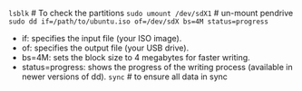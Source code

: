 `lsblk`   # To check the partitions
`sudo umount /dev/sdX1`   # un-mount pendrive
`sudo dd if=/path/to/ubuntu.iso of=/dev/sdX bs=4M status=progress`
- if: specifies the input file (your ISO image).
- of: specifies the output file (your USB drive).
- bs=4M: sets the block size to 4 megabytes for faster writing.
- status=progress: shows the progress of the writing process (available in newer versions of dd).
`sync`    # to ensure all data in sync


